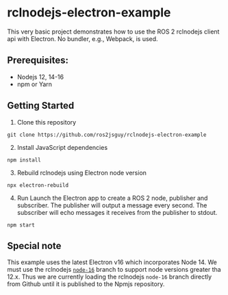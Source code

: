 # rclnodejs-electron-example

This very basic project demonstrates how to use the ROS 2 rclnodejs client api with Electron.
No bundler, e.g., Webpack, is used.  

## Prerequisites:
* Nodejs 12, 14-16
* npm or Yarn

## Getting Started
1. Clone this repository
```
git clone https://github.com/ros2jsguy/rclnodejs-electron-example
```

2. Install JavaScript dependencies
```
npm install
``` 

3. Rebuild rclnodejs using Electron node version
```
npx electron-rebuild
```

4. Run
Launch the Electron app to create a ROS 2 node, publisher and subscriber. The publisher will output a message
every second. The subscriber will echo messages it receives from the publisher to stdout.
```
npm start
```

## Special note
This example uses the latest Electron v16 which incorporates Node 14. We must use the rclnodejs [`node-16`](https://github.com/RobotWebTools/rclnodejs/tree/nodejs-16) branch to support node versions greater tha 12.x. Thus we are currently loading the rclnodejs `node-16` branch directly from Github until it is published to the Npmjs repository.
